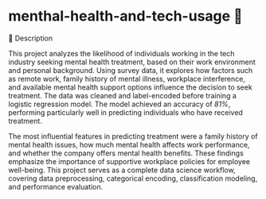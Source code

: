 # menthal-health-and-tech-usage 🧠

📝 Description

This project analyzes the likelihood of individuals working in the tech industry seeking mental health treatment, based on their work environment and personal background. Using survey data,
it explores how factors such as remote work, family history of mental illness, workplace interference, and available mental health support options influence the decision to seek treatment.
The data was cleaned and label-encoded before training a logistic regression model. The model achieved an accuracy of *81%*, performing particularly well in predicting individuals who have received treatment.

The most influential features in predicting treatment were a family history of mental health issues, how much mental health affects work performance, and whether the company offers mental health benefits. 
These findings emphasize the importance of supportive workplace policies for employee well-being.
This project serves as a complete data science workflow, covering data preprocessing, categorical encoding, classification modeling, and performance evaluation.
